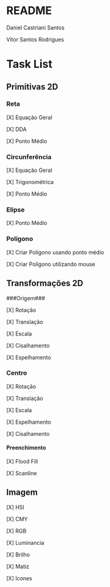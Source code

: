 # README #

Daniel Castriani Santos

Vitor Santos Rodrigues 

# Task List #

## Primitivas 2D ##

### Reta ###

[X] Equação Geral

[X] DDA

[X] Ponto Médio

### Circunferência ###

[X] Equação Geral

[X] Trigonométrica

[X] Ponto Médio

### Elipse ###

[X] Ponto Médio

### Polígono ###

[X] Criar Polígono usando ponto médio

[X] Criar Polígono utilizando mouse

## Transformações 2D ##

###Origem###

[X] Rotação

[X] Translação

[X] Escala

[X] Cisalhamento

[X] Espelhamento

### Centro ###

[X] Rotação

[X] Translação

[X] Escala

[X] Espelhamento

[X] Cisalhamento

#### Preenchimento ####

[X] Flood Fill

[X] Scanline

## Imagem ##

[X] HSI

[X] CMY

[X] RGB

[X] Luminancia

[X] Brilho

[X] Matiz

[X] Icones
